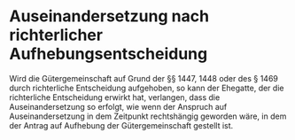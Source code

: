 # Auseinandersetzung nach richterlicher Aufhebungsentscheidung

Wird die Gütergemeinschaft auf Grund der §§ 1447, 1448 oder des § 1469 durch richterliche Entscheidung aufgehoben, so kann der Ehegatte, der die richterliche Entscheidung erwirkt hat, verlangen, dass die Auseinandersetzung so erfolgt, wie wenn der Anspruch auf Auseinandersetzung in dem Zeitpunkt rechtshängig geworden wäre, in dem der Antrag auf Aufhebung der Gütergemeinschaft gestellt ist.